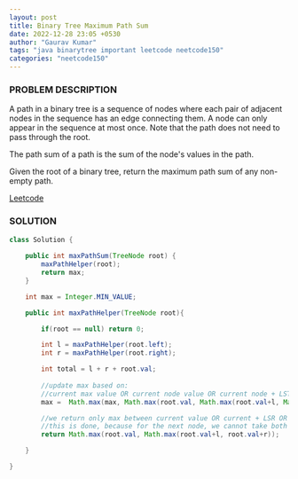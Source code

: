 ```yaml
---
layout: post
title: Binary Tree Maximum Path Sum
date: 2022-12-28 23:05 +0530
author: "Gaurav Kumar"
tags: "java binarytree important leetcode neetcode150"
categories: "neetcode150"
---
```


### PROBLEM DESCRIPTION

A path in a binary tree is a sequence of nodes where each pair of adjacent nodes in the sequence has an edge connecting them. A node can only appear in the sequence at most once. Note that the path does not need to pass through the root.

The path sum of a path is the sum of the node's values in the path.

Given the root of a binary tree, return the maximum path sum of any non-empty path.

[Leetcode](https://leetcode.com/problems/binary-tree-maximum-path-sum/description/)

### SOLUTION

```java
class Solution {
    
    public int maxPathSum(TreeNode root) {
        maxPathHelper(root);
        return max;
    }

    int max = Integer.MIN_VALUE;

    public int maxPathHelper(TreeNode root){

        if(root == null) return 0;

        int l = maxPathHelper(root.left);
        int r = maxPathHelper(root.right);

        int total = l + r + root.val;
        
        //update max based on:
        //current max value OR current node value OR current node + LST path sum OR current node + RST path sum OR current node + LST + RST
        max =  Math.max(max, Math.max(root.val, Math.max(root.val+l, Math.max(root.val+r, total))));

        //we return only max between current value OR current + LSR OR current + RST
        //this is done, because for the next node, we cannot take both left and right in the path
        return Math.max(root.val, Math.max(root.val+l, root.val+r));

    }

}
```
